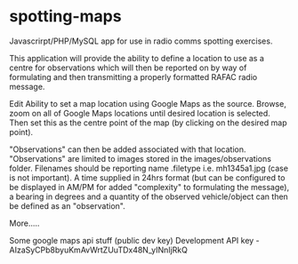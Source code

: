 # spotting-maps

Javascrirpt/PHP/MySQL app for use in radio comms spotting exercises.

This application will provide the ability to define a location to use as a centre
for observations which will then be reported on by way of formulating and
then transmitting a properly formatted RAFAC radio message.

Edit
Ability to set a map location using Google Maps as the source. Browse, zoom on all
of Google Maps locations until desired location is selected.  Then set this as the
centre point of the map (by clicking on the desired map point).

"Observations" can then be added associated with that location.  "Observations" are
limited to images stored in the images/observations folder.  Filenames should be
reporting name .filetype i.e. mh1345a1.jpg (case is not important).  A time
supplied in 24hrs format (but can be configured to be displayed in AM/PM for added
"complexity" to formulating the message), a bearing in degrees and a quantity of the
observed vehicle/object can then be defined as an "observation".

More.....

Some google maps api stuff (public dev key)
Development API key - AIzaSyCPb8byuKmAvWrtZUuTDx48N_yINnIjRkQ